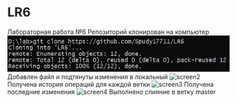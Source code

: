 # LR6
Лабораторная работа №6
Репозиторий клонирован на компьютер
![screen1](https://github.com/Spudy17711/LR6/blob/master/screenshots/1.jpg)
Добавлен файл и подтянуты изменения в локальный 
![screen2](screenshots/1,5.jpeg)
Получена история операций для каждой ветки
![screen3](screenshots/2.jpeg)
Получена последние изменения
![screen4](screenshots/3.jpeg)
Выполнено слияние в ветку master 
